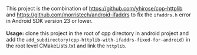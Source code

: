 This project is the combination of https://github.com/yhirose/cpp-httplib and https://github.com/morristech/android-ifaddrs to fix the `ifaddrs.h` error in Android SDK version 23 or lower.
<br/>
<br/>
<strong>Usage:</strong> clone this project in the root of cpp directory in android project and add the `add_subdirectory(cpp-httplib-with-ifaddrs-fixed-for-android)` in the root level CMakeLists.txt and link the `httplib`.
